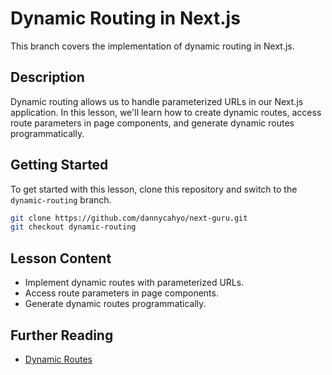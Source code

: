 # Dynamic Routing in Next.js

This branch covers the implementation of dynamic routing in Next.js.

## Description

Dynamic routing allows us to handle parameterized URLs in our Next.js application. In this lesson, we'll learn how to create dynamic routes, access route parameters in page components, and generate dynamic routes programmatically.

## Getting Started

To get started with this lesson, clone this repository and switch to the `dynamic-routing` branch.

```bash
git clone https://github.com/dannycahyo/next-guru.git
git checkout dynamic-routing
```

## Lesson Content

- Implement dynamic routes with parameterized URLs.
- Access route parameters in page components.
- Generate dynamic routes programmatically.

## Further Reading

- [Dynamic Routes](https://nextjs.org/docs/app/building-your-application/routing/dynamic-routes)
